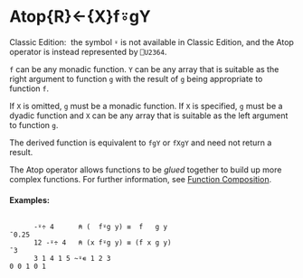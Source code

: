 




<h1 class="heading"><span class="name">Atop</span><span class="command">{R}←{X}f⍤gY</span></h1>

Classic Edition:  the symbol `⍤` is not available in Classic Edition, and the Atop operator is instead represented by `⎕U2364`.


`f` can be any monadic function.  `Y` can be any array that is suitable as the right argument to function `g` with the result of `g` being appropriate to function `f`.


If `X` is omitted, `g` must be a monadic function. If `X` is specified, `g` must be a dyadic function and `X` can be any array that is suitable as the left argument to function `g`.


The derived function is equivalent to `fgY` or `fXgY` and need not return a result.


The Atop operator allows functions to be *glued* together to build up more complex functions. For further information, see [Function Composition](../operator-syntax.md).

#### Examples:
```apl

      -⍤÷ 4      ⍝ (  f⍤g y) ≡  f   g y
¯0.25
      12 -⍤÷ 4   ⍝ (x f⍤g y) ≡ (f x g y)
¯3
      3 1 4 1 5 ~⍤∊ 1 2 3
0 0 1 0 1

```



